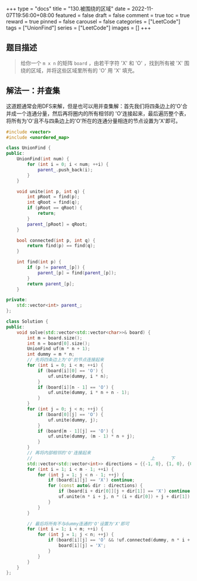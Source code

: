 +++
type = "docs"
title = "130.被围绕的区域"
date = 2022-11-07T19:56:00+08:00
featured = false
draft = false
comment = true
toc = true
reward = true
pinned = false
carousel = false
categories = ["LeetCode"]
tags = ["UnionFind"]
series = ["LeetCode"]
images = []
+++

## 题目描述

> 给你一个 `m x n` 的矩阵 `board` ，由若干字符 'X' 和 'O' ，找到所有被 'X' 围绕的区域，并将这些区域里所有的 'O' 用 'X' 填充。

## 解法一：并查集

这道题通常会用DFS来解，但是也可以用并查集解：首先我们将四条边上的'O'合并成一个连通分量，然后再将圈内的所有相邻的
'O'连接起来，最后遍历整个表，将所有为'O'且不与四条边上的'O'所在的连通分量相连的节点设置为'X'即可。

```cpp
#include <vector>
#include <unordered_map>

class UnionFind {
public:
    UnionFind(int num) {
        for (int i = 0; i < num; ++i) {
            parent_.push_back(i);
        }
    }

    void unite(int p, int q) {
        int pRoot = find(p);
        int qRoot = find(q);
        if (pRoot == qRoot) {
            return;
        }
        parent_[pRoot] = qRoot;
    }

    bool connected(int p, int q) {
        return find(p) == find(q);
    }

    int find(int p) {
        if (p != parent_[p]) {
            parent_[p] = find(parent_[p]);
        }
        return parent_[p];
    }

private:
    std::vector<int> parent_;
};

class Solution {
public:
    void solve(std::vector<std::vector<char>>& board) {
        int m = board.size();
        int n = board[0].size();
        UnionFind uf(m * n + 1);
        int dummy = m * n;
        // 先将四条边上为'O'的节点连接起来
        for (int i = 0; i < m; ++i) {
            if (board[i][0] == 'O') {
                uf.unite(dummy, i * n);
            }
            if (board[i][n - 1] == 'O') {
                uf.unite(dummy, i * n + n - 1);
            }
        }
        for (int j = 0; j < n; ++j) {
            if (board[0][j] == 'O') {
                uf.unite(dummy, j);
            }
            if (board[m - 1][j] == 'O') {
                uf.unite(dummy, (m - 1) * n + j);
            }
        }
        // 再将内部相邻的'O'连接起来
        //                                             上      下      左       右
        std::vector<std::vector<int>> directions = {{-1, 0}, {1, 0}, {0, -1}, {0, 1}};
        for (int i = 1; i < m - 1; ++i) {
            for (int j = 1; j < n - 1; ++j) {
                if (board[i][j] == 'X') continue;
                for (const auto& dir : directions) {
                    if (board[i + dir[0]][j + dir[1]] == 'X') continue;
                    uf.unite(n * i + j, n * (i + dir[0]) + j + dir[1]);
                }
            }
        }

        // 最后将所有不与dummy连通的'O'设置为'X'即可
        for (int i = 1; i < m; ++i) {
            for (int j = 1; j < n; ++j) {
                if (board[i][j] == 'O' && !uf.connected(dummy, n * i + j)) {
                    board[i][j] = 'X';
                }
            }
        }
    }
};
```
